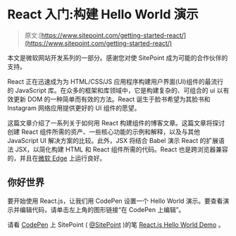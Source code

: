 # React 入门:构建 Hello World 演示

> 原文:[https://www.sitepoint.com/getting-started-react/](https://www.sitepoint.com/getting-started-react/)

本文是微软网站开发系列的一部分。感谢您对使 SitePoint 成为可能的合作伙伴的支持。

React 正在迅速成为为 HTML/CSS/JS 应用程序构建用户界面(UI)组件的最流行的 JavaScript 库。在众多的框架和库领域中，它是构建复杂的、可组合的 ui 以有效更新 DOM 的一种简单而有效的方法。React 诞生于脸书希望为其脸书和 Instagram 网络应用提供更好的 UI 组件的愿望。

这篇文章介绍了一系列关于如何用 React 构建组件的博客文章。这篇文章将探讨创建 React 组件所需的资产、一些核心功能的示例和解释，以及与其他 JavaScript UI 解决方案的比较。此外，JSX 将结合 Babel 演示 React 的扩展语法 JSX，以简化构建 HTML 和 React 组件所需的代码。React 也是跨浏览器兼容的，并且在[微软 Edge](https://www.microsoft.com/en-us/windows/microsoft-edge/?WT.mc_id=16552-DEV-sitepoint-article88) 上运行良好。

## 你好世界

要开始使用 React.js，让我们用 CodePen 设置一个 Hello World 演示。要查看演示并编辑代码，请单击左上角的图形链接“在 CodePen 上编辑”。

请看 [CodePen](http://codepen.io) 上 SitePoint ( [@SitePoint](http://codepen.io/SitePoint) )的笔 [React.js Hello World Demo](http://codepen.io/SitePoint/pen/BjOwVj/) 。